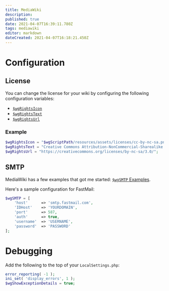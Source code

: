 ```yaml
---
title: MediaWiki
description: 
published: true
date: 2021-04-07T16:39:11.780Z
tags: mediawiki
editor: markdown
dateCreated: 2021-04-07T16:18:21.450Z
---
```


# Configuration
## License

You can change the license for your wiki by configuring the following configuration variables:

* [`$wgRightsIcon`](https://www.mediawiki.org/wiki/Manual:$wgRightsIcon)
* [`$wgRightsText`](https://www.mediawiki.org/wiki/Manual:$wgRightsText)
* [`$wgRightsUrl`](https://www.mediawiki.org/wiki/Manual:$wgRightsUrl)

### Example

```php
$wgRightsIcon = "$wgScriptPath/resources/assets/licenses/cc-by-nc-sa.png";
$wgRightsText = "Creative Commons Attribution-NonCommercial-Sharealike License";
$wgRightsUrl = "https://creativecommons.org/licenses/by-nc-sa/3.0/";
```

## SMTP

MediaWiki has a few examples that got me started: [`$wgSMTP` Examples](https://www.mediawiki.org/wiki/Manual:$wgSMTP#Examples).

Here's a sample configuration for FastMail:

```php
$wgSMTP = [
    'host'      => 'smtp.fastmail.com',
    'IDHost'    => 'YOURDOMAIN',
    'port'      => 587,
    'auth'      => true,
    'username'  => 'USERNAME',
    'password'  => 'PASSWORD'
];
```

# Debugging

Add the following to the top of your `LocalSettings.php`:

```php
error_reporting( -1 );
ini_set( 'display_errors', 1 );
$wgShowExceptionDetails = true;
```